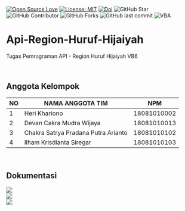 [![Open Source Love](https://badges.frapsoft.com/os/v1/open-source.svg?style=flat)](https://github.com/ellerbrock/open-source-badges/)
[![License: MIT](https://img.shields.io/badge/License-MIT-blue.svg?logo=github&color=%23F7DF1E)](https://github.com/devancakra/Api-Region-Huruf-Hijaiyah)
[![Doi](https://img.shields.io/badge/Doi-In%20Progress-blue.svg?logo=google-scholar&color=98FB98)](https://github.com/devancakra/Api-Region-Huruf-Hijaiyah)
![GitHub Star](https://img.shields.io/github/stars/devancakra/Api-Region-Huruf-Hijaiyah.svg?color=FF69B4)
![GitHub Contributor](https://img.shields.io/github/contributors/devancakra/Api-Region-Huruf-Hijaiyah.svg?color=FF8C00)
![GitHub Forks](https://img.shields.io/github/forks/devancakra/Api-Region-Huruf-Hijaiyah.svg?color=00CED1)
![GitHub last commit](https://img.shields.io/github/last-commit/devancakra/Api-Region-Huruf-Hijaiyah)
![VBA](https://img.shields.io/badge/Uses-Visual%20Basic%206-blue.svg?&style=flat&logo=microsoftvisualbasic)

# Api-Region-Huruf-Hijaiyah
Tugas Pemrograman API - Region Huruf Hijaiyah VB6

<br>

## Anggota Kelompok
| NO | NAMA ANGGOTA TIM | NPM |
| --- | --- | --- |
| 1 | Heri Khariono | 18081010002 |
| 2 | Devan Cakra Mudra Wijaya | 18081010013 |
| 3 | Chakra Satrya Pradana Putra Arianto | 18081010102 |
| 4 | Ilham Krisdianta Siregar | 18081010103 |

<br>

## Dokumentasi
<div class="dokumentasi">
  <img src="https://user-images.githubusercontent.com/54527592/114759521-7771ec80-9d88-11eb-9054-6b97f695bb2c.jpg"><br>
  <img src="https://user-images.githubusercontent.com/54527592/114759462-632def80-9d88-11eb-92ea-f6f17c866bb1.jpg"><br>
  <img src="https://user-images.githubusercontent.com/54527592/114759556-8193eb00-9d88-11eb-8563-19baa69448ee.jpg"><br>
</div>
